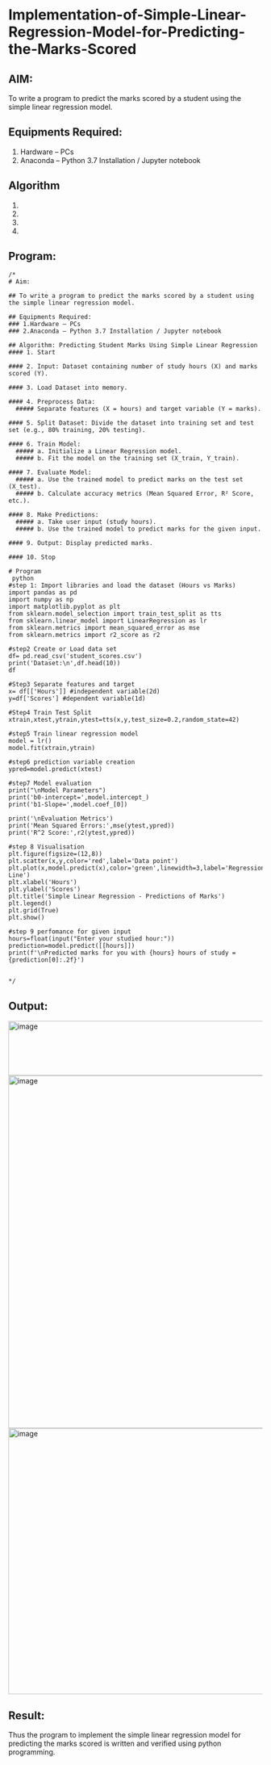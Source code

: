 # Implementation-of-Simple-Linear-Regression-Model-for-Predicting-the-Marks-Scored

## AIM:
To write a program to predict the marks scored by a student using the simple linear regression model.

## Equipments Required:
1. Hardware – PCs
2. Anaconda – Python 3.7 Installation / Jupyter notebook

## Algorithm
1. 
2. 
3. 
4. 

## Program:
```
/*
# Aim:         

## To write a program to predict the marks scored by a student using the simple linear regression model.

## Equipments Required:
### 1.Hardware – PCs
### 2.Anaconda – Python 3.7 Installation / Jupyter notebook

## Algorithm: Predicting Student Marks Using Simple Linear Regression
#### 1. Start

#### 2. Input: Dataset containing number of study hours (X) and marks scored (Y).

#### 3. Load Dataset into memory.

#### 4. Preprocess Data:
  ##### Separate features (X = hours) and target variable (Y = marks).

#### 5. Split Dataset: Divide the dataset into training set and test set (e.g., 80% training, 20% testing).

#### 6. Train Model:
  ##### a. Initialize a Linear Regression model.
  ##### b. Fit the model on the training set (X_train, Y_train).

#### 7. Evaluate Model:
  ##### a. Use the trained model to predict marks on the test set (X_test).
  ##### b. Calculate accuracy metrics (Mean Squared Error, R² Score, etc.).

#### 8. Make Predictions:
  ##### a. Take user input (study hours).
  ##### b. Use the trained model to predict marks for the given input.

#### 9. Output: Display predicted marks.

#### 10. Stop

# Program
 python
#step 1: Import libraries and load the dataset (Hours vs Marks)
import pandas as pd 
import numpy as np
import matplotlib.pyplot as plt
from sklearn.model_selection import train_test_split as tts
from sklearn.linear_model import LinearRegression as lr
from sklearn.metrics import mean_squared_error as mse
from sklearn.metrics import r2_score as r2

#step2 Create or Load data set 
df= pd.read_csv('student_scores.csv')
print('Dataset:\n',df.head(10))
df

#Step3 Separate features and target
x= df[['Hours']] #independent variable(2d)
y=df['Scores'] #dependent variable(1d)

#Step4 Train Test Split
xtrain,xtest,ytrain,ytest=tts(x,y,test_size=0.2,random_state=42)

#step5 Train linear regression model
model = lr()
model.fit(xtrain,ytrain)

#step6 prediction variable creation
ypred=model.predict(xtest)

#step7 Model evaluation
print("\nModel Parameters")
print('b0-intercept=',model.intercept_)
print('b1-Slope=',model.coef_[0])

print('\nEvaluation Metrics')
print('Mean Squared Errors:',mse(ytest,ypred))
print('R^2 Score:',r2(ytest,ypred))

#step 8 Visualisation
plt.figure(figsize=(12,8))
plt.scatter(x,y,color='red',label='Data point')
plt.plot(x,model.predict(x),color='green',linewidth=3,label='Regression Line')
plt.xlabel('Hours')
plt.ylabel('Scores')
plt.title('Simple Linear Regression - Predictions of Marks')
plt.legend()
plt.grid(True)
plt.show()

#step 9 perfomance for given input
hours=float(input("Enter your studied hour:"))
prediction=model.predict([[hours]])
print(f'\nPredicted marks for you with {hours} hours of study = {prediction[0]:.2f}')


*/
```

## Output:

<img width="614" height="108" alt="image" src="https://github.com/user-attachments/assets/e0f9867b-7005-4fd7-ad35-9f816c42890a" />

<img width="1123" height="699" alt="image" src="https://github.com/user-attachments/assets/3cc45ba8-2b76-4705-abe3-0918f0d113fe" />


<img width="550" height="527" alt="image" src="https://github.com/user-attachments/assets/1b33f1c9-b497-4dfd-9b68-88ce0e527cee" />


## Result:
Thus the program to implement the simple linear regression model for predicting the marks scored is written and verified using python programming.
